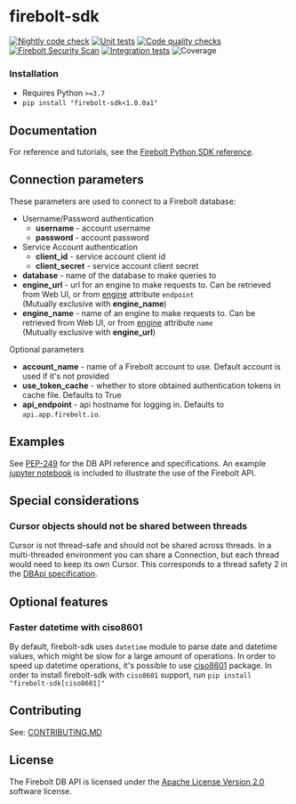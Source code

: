 # firebolt-sdk
[![Nightly code check](https://github.com/firebolt-db/firebolt-python-sdk/actions/workflows/nightly.yml/badge.svg)](https://github.com/firebolt-db/firebolt-python-sdk/actions/workflows/nightly.yml)
[![Unit tests](https://github.com/firebolt-db/firebolt-python-sdk/actions/workflows/unit-tests.yml/badge.svg)](https://github.com/firebolt-db/firebolt-python-sdk/actions/workflows/unit-tests.yml)
[![Code quality checks](https://github.com/firebolt-db/firebolt-python-sdk/actions/workflows/code-check.yml/badge.svg)](https://github.com/firebolt-db/firebolt-python-sdk/actions/workflows/code-check.yml)
[![Firebolt Security Scan](https://github.com/firebolt-db/firebolt-python-sdk/actions/workflows/security-scan.yml/badge.svg)](https://github.com/firebolt-db/firebolt-python-sdk/actions/workflows/security-scan.yml)
[![Integration tests](https://github.com/firebolt-db/firebolt-python-sdk/actions/workflows/integration-tests.yml/badge.svg)](https://github.com/firebolt-db/firebolt-python-sdk/actions/workflows/integration-tests.yml)
![Coverage](https://img.shields.io/endpoint?url=https://gist.githubusercontent.com/ptiurin/65d5a42849fd78f4c6e62fad18490d20/raw/firebolt-sdk-coverage.json)


### Installation

* Requires Python `>=3.7`
* `pip install "firebolt-sdk<1.0.0a1"`

## Documentation

For reference and tutorials, see the [Firebolt Python SDK reference](https://python-sdk.docs.firebolt.io/en/0.x/).

## Connection parameters
These parameters are used to connect to a Firebolt database:
- Username/Password authentication
  - **username** - account username
  - **password** - account password
- Service Account authentication
  - **client_id** - service account client id
  - **client_secret** - service account client secret
- **database** - name of the database to make queries to
- **engine_url** - url for an engine to make requests to. Can be retrieved from Web UI, or from [engine](https://github.com/firebolt-db/firebolt-sdk/tree/0.x/src/firebolt/model/engine.py) attribute `endpoint`   
  (Mutually exclusive with **engine_name**)
- **engine_name** - name of an engine to make requests to. Can be retrieved from Web UI, or from [engine](https://github.com/firebolt-db/firebolt-sdk/tree/0.x/src/firebolt/model/engine.py) attribute `name`   
  (Mutually exclusive with **engine_url**)

Optional parameters
- **account_name** - name of a Firebolt account to use. Default account is used if it's not provided
- **use_token_cache** - whether to store obtained authentication tokens in cache file. Defaults to True
- **api_endpoint** - api hostname for logging in. Defaults to `api.app.firebolt.io`.

## Examples
See [PEP-249](https://www.python.org/dev/peps/pep-0249) for the DB API reference and specifications. An example [jupyter notebook](https://github.com/firebolt-db/firebolt-sdk/tree/0.x/examples/dbapi.ipynb) is included to illustrate the use of the Firebolt API.

## Special considerations
### Cursor objects should not be shared between threads
Cursor is not thread-safe and should not be shared across threads. In a multi-threaded environment you can share a Connection, but each thread would need to keep its own Cursor. This corresponds to a thread safety 2 in the [DBApi specification](https://peps.python.org/pep-0249/#threadsafety).

## Optional features
### Faster datetime with ciso8601
By default, firebolt-sdk uses `datetime` module to parse date and datetime values, which might be slow for a large amount of operations. In order to speed up datetime operations, it's possible to use [ciso8601](https://pypi.org/project/ciso8601/) package. In order to install firebolt-sdk with `ciso8601` support, run `pip install "firebolt-sdk[ciso8601]"`

## Contributing

See: [CONTRIBUTING.MD](https://github.com/firebolt-db/firebolt-sdk/tree/0.x/CONTRIBUTING.MD)

## License
The Firebolt DB API is licensed under the [Apache License Version 2.0](https://github.com/firebolt-db/firebolt-sdk/tree/0.x/LICENSE) software license.
